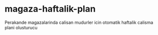 # magaza-haftalik-plan
Perakande magazalarinda calisan mudurler icin otomatik haftalik calisma plani olusturucu
